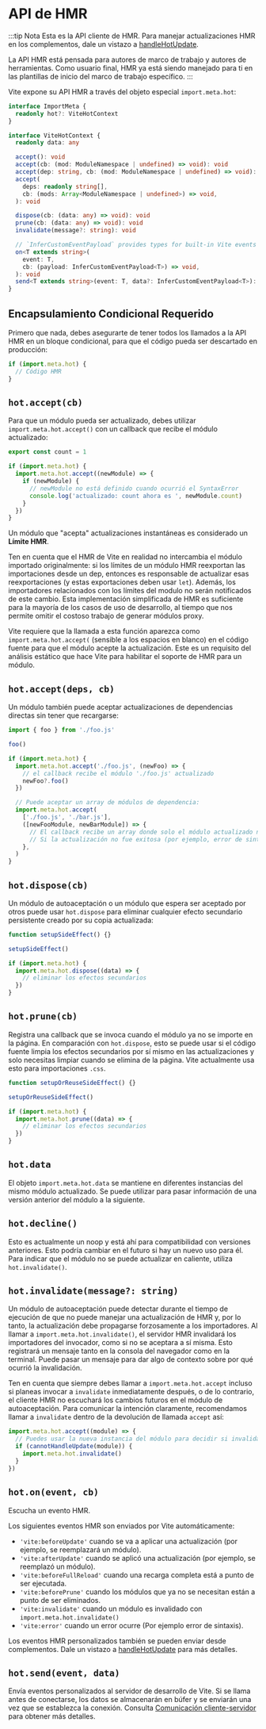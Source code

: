 # API de HMR

:::tip Nota
Esta es la API cliente de HMR. Para manejar actualizaciones HMR en los complementos, dale un vistazo a [handleHotUpdate](./api-plugin#handlehotupdate).

La API HMR está pensada para autores de marco de trabajo y autores de herramientas. Como usuario final, HMR ya está siendo manejado para ti en las plantillas de inicio del marco de trabajo específico.
:::

Vite expone su API HMR a través del objeto especial `import.meta.hot`:

```ts
interface ImportMeta {
  readonly hot?: ViteHotContext
}

interface ViteHotContext {
  readonly data: any

  accept(): void
  accept(cb: (mod: ModuleNamespace | undefined) => void): void
  accept(dep: string, cb: (mod: ModuleNamespace | undefined) => void): void
  accept(
    deps: readonly string[],
    cb: (mods: Array<ModuleNamespace | undefined>) => void,
  ): void

  dispose(cb: (data: any) => void): void
  prune(cb: (data: any) => void): void
  invalidate(message?: string): void

  // `InferCustomEventPayload` provides types for built-in Vite events
  on<T extends string>(
    event: T,
    cb: (payload: InferCustomEventPayload<T>) => void,
  ): void
  send<T extends string>(event: T, data?: InferCustomEventPayload<T>): void
}
```

## Encapsulamiento Condicional Requerido

Primero que nada, debes asegurarte de tener todos los llamados a la API HMR en un bloque condicional, para que el código pueda ser descartado en producción:

```js
if (import.meta.hot) {
  // Código HMR
}
```

## `hot.accept(cb)`

Para que un módulo pueda ser actualizado, debes utilizar `import.meta.hot.accept()` con un callback que recibe el módulo actualizado:

```js
export const count = 1

if (import.meta.hot) {
  import.meta.hot.accept((newModule) => {
    if (newModule) {
      // newModule no está definido cuando ocurrió el SyntaxError
      console.log('actualizado: count ahora es ', newModule.count)
    }
  })
}
```

Un módulo que "acepta" actualizaciones instantáneas es considerado un **Límite HMR**.

Ten en cuenta que el HMR de Vite en realidad no intercambia el módulo importado originalmente: si los límites de un módulo HMR reexportan las importaciones desde un dep, entonces es responsable de actualizar esas reexportaciones (y estas exportaciones deben usar `let`). Además, los importadores relacionados con los límites del modulo no serán notificados de este cambio. Esta implementación simplificada de HMR es suficiente para la mayoría de los casos de uso de desarrollo, al tiempo que nos permite omitir el costoso trabajo de generar módulos proxy.

Vite requiere que la llamada a esta función aparezca como `import.meta.hot.accept(` (sensible a los espacios en blanco) en el código fuente para que el módulo acepte la actualización. Este es un requisito del análisis estático que hace Vite para habilitar el soporte de HMR para un módulo.

## `hot.accept(deps, cb)`

Un módulo también puede aceptar actualizaciones de dependencias directas sin tener que recargarse:

```js
import { foo } from './foo.js'

foo()

if (import.meta.hot) {
  import.meta.hot.accept('./foo.js', (newFoo) => {
    // el callback recibe el módulo './foo.js' actualizado
    newFoo?.foo()
  })

  // Puede aceptar un array de módulos de dependencia:
  import.meta.hot.accept(
    ['./foo.js', './bar.js'],
    ([newFooModule, newBarModule]) => {
      // El callback recibe un array donde solo el módulo actualizado no es nulo
      // Si la actualización no fue exitosa (por ejemplo, error de sintaxis), el array estará vacío
    },
  )
}
```

## `hot.dispose(cb)`

Un módulo de autoaceptación o un módulo que espera ser aceptado por otros puede usar `hot.dispose` para eliminar cualquier efecto secundario persistente creado por su copia actualizada:

```js
function setupSideEffect() {}

setupSideEffect()

if (import.meta.hot) {
  import.meta.hot.dispose((data) => {
    // eliminar los efectos secundarios
  })
}
```

## `hot.prune(cb)`

Registra una callback que se invoca cuando el módulo ya no se importe en la página. En comparación con `hot.dispose`, esto se puede usar si el código fuente limpia los efectos secundarios por sí mismo en las actualizaciones y solo necesitas limpiar cuando se elimina de la página. Vite actualmente usa esto para importaciones `.css`.

```js
function setupOrReuseSideEffect() {}

setupOrReuseSideEffect()

if (import.meta.hot) {
  import.meta.hot.prune((data) => {
    // eliminar los efectos secundarios
  })
}
```

## `hot.data`

El objeto `import.meta.hot.data` se mantiene en diferentes instancias del mismo módulo actualizado. Se puede utilizar para pasar información de una versión anterior del módulo a la siguiente.

## `hot.decline()`

Esto es actualmente un noop y está ahí para compatibilidad con versiones anteriores. Esto podría cambiar en el futuro si hay un nuevo uso para él. Para indicar que el módulo no se puede actualizar en caliente, utiliza `hot.invalidate()`.

## `hot.invalidate(message?: string)`

Un módulo de autoaceptación puede detectar durante el tiempo de ejecución de que no puede manejar una actualización de HMR y, por lo tanto, la actualización debe propagarse forzosamente a los importadores. Al llamar a `import.meta.hot.invalidate()`, el servidor HMR invalidará los importadores del invocador, como si no se aceptara a sí misma. Esto registrará un mensaje tanto en la consola del navegador como en la terminal. Puede pasar un mensaje para dar algo de contexto sobre por qué ocurrió la invalidación.

Ten en cuenta que siempre debes llamar a `import.meta.hot.accept` incluso si planeas invocar a `invalidate` inmediatamente después, o de lo contrario, el cliente HMR no escuchará los cambios futuros en el módulo de autoaceptación. Para comunicar la intención claramente, recomendamos llamar a `invalidate` dentro de la devolución de llamada `accept` así:

```js
import.meta.hot.accept((module) => {
  // Puedes usar la nueva instancia del módulo para decidir si invalidar.
  if (cannotHandleUpdate(module)) {
    import.meta.hot.invalidate()
  }
})
```

## `hot.on(event, cb)`

Escucha un evento HMR.

Los siguientes eventos HMR son enviados por Vite automáticamente:

- `'vite:beforeUpdate'` cuando se va a aplicar una actualización (por ejemplo, se reemplazará un módulo).
- `'vite:afterUpdate'` cuando se aplicó una actualización (por ejemplo, se reemplazó un módulo).
- `'vite:beforeFullReload'` cuando una recarga completa está a punto de ser ejecutada.
- `'vite:beforePrune'` cuando los módulos que ya no se necesitan están a punto de ser eliminados.
- `'vite:invalidate'` cuando un módulo es invalidado con `import.meta.hot.invalidate()`
- `'vite:error'` cuando un error ocurre (Por ejemplo error de sintaxis).

Los eventos HMR personalizados también se pueden enviar desde complementos. Dale un vistazo a [handleHotUpdate](./api-plugin#handlehotupdate) para más detalles.

## `hot.send(event, data)`

Envía eventos personalizados al servidor de desarrollo de Vite.
Si se llama antes de conectarse, los datos se almacenarán en búfer y se enviarán una vez que se establezca la conexión.
Consulta [Comunicación cliente-servidor](/guide/api-plugin.html#comunicacion-cliente-servidor) para obtener más detalles.
